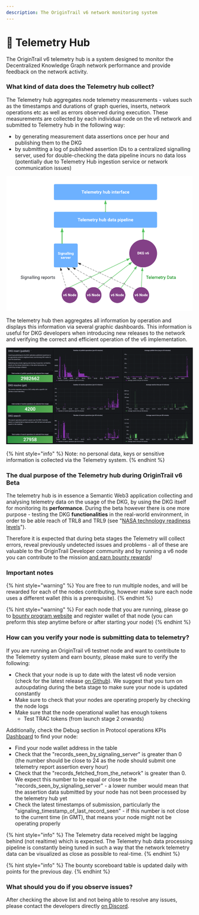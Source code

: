 ```yaml
---
description: The OriginTrail v6 network monitoring system
---
```


# 👾 Telemetry Hub

The OriginTrail v6 telemetry hub is a system designed to monitor the Decentralized Knowledge Graph network performance and provide feedback on the network activity.&#x20;

### What kind of data does the Telemetry hub collect?

The Telemetry hub aggregates node telemetry measurements - values such as the timestamps and durations of graph queries, inserts, network operations etc as well as errors observed during execution. These measurements are collected by each individual node on the v6 network and submitted to Telemetry hub in the following way:

* by generating measurement data assertions once per hour and publishing them to the DKG&#x20;
* by submitting a log of published assertion IDs to a centralized signalling server, used for double-checking the data pipeline incurs no data loss (potentially due to Telemetry Hub ingestion service or network communication issues)

![Nodes submit telemetry data to the DKG, later ingested by the Telemetry hub. Nodes also submit basic assertion information to a signalling server, used to double-check that all data has been successfully received by the Telemetry Hub](<../.gitbook/assets/ODN v6 diagrams - Page 41 (1).png>)

The telemetry hub then aggregates all information by operation and displays this information via several graphic dashboards. This information is useful for DKG developers when introducing new releases to the network and verifying the correct and efficient operation of the v6 implementation.



![Telemetry dashboard example](../.gitbook/assets/aa.png)

{% hint style="info" %}
Note: no personal data, keys or sensitive information is collected via the Telemetry system.
{% endhint %}

### The dual purpose of the Telemetry hub during OriginTrail v6 Beta&#x20;

The telemetry hub is in essence a Semantic Web3 application collecting and analysing telemetry data on the usage of the DKG, by using the DKG itself for monitoring its **performance**. During the beta however there is one more purpose - testing the DKG **functionalities** in the real-world environment, in order to be able reach of TRL8 and TRL9 (see "[NASA technology readiness levels](https://www.nasa.gov/directorates/heo/scan/engineering/technology/technology\_readiness\_level)").

Therefore it is expected that during beta stages the Telemetry will collect errors, reveal previously undetected issues and problems - all of these are valuable to the OriginTrail Developer community and by running a v6 node you can contribute to the mission [and earn bounty rewards](v6-bounty-program.md)!

### Important notes

{% hint style="warning" %}
You are free to run multiple nodes, and will be rewarded for each of the nodes contributing, however make sure each node uses a different wallet (this is a prerequisite).
{% endhint %}

{% hint style="warning" %}
For each node that you are running, please go to [bounty program website](https://bountyprogram.origintrail.io/) and register wallet of that node (you can preform this step anytime before or after starting your node)
{% endhint %}

### How can you verify your node is submitting data to telemetry?

If you are running an OriginTrail v6 testnet node and want to contribute to the Telemetry system and earn bounty, please make sure to verify the following:

* Check that your node is up to date with the latest v6 node version (check for the latest release [on Github](https://github.com/OriginTrail/ot-node/releases)). We suggest that you turn on autoupdating during the beta stage to make sure your node is updated constantly
* Make sure to check that your nodes are operating properly by checking the node logs
* Make sure that the node operational wallet has enough tokens&#x20;
  * Test TRAC tokens (from launch stage 2 onwards)

Additionally, check the Debug section in Protocol operations KPIs [Dashboard](https://telemetry.origintrail.io/d/Cs4uPdLnk/telemetry-protocol-operation-kpis) to find your node:

* Find your node wallet address in the table
* Check that the "records\_seen\_by\_signaling\_server" is greater than 0 (the number should be close to 24 as the node should submit one telemetry report assertion every hour)
* Check that the "records\_fetched\_from\_the\_network" is greater than 0. We expect this number to be equal or close to the "records\_seen\_by\_signaling\_server" - a lower number would mean that the assertion data submitted by your node has not been processed by the telemetry hub yet&#x20;
* Check the latest timestamps of submission, particularly the "signaling\_timestamp\_of\_last\_record\_seen" - if this number is not close to the current time (in GMT), that means your node might not be operating properly

{% hint style="info" %}
The Telemetry data received might be lagging behind (not realtime) which is expected. The Telemetry hub data processing pipeline is constantly being tuned in such a way that the network telemetry data can be visualized as close as possible to real-time.
{% endhint %}

{% hint style="info" %}
The bounty scoreboard table is updated daily with points for the previous day.
{% endhint %}

### What should you do if you observe issues?

After checking the above list and not being able to resolve any issues, please contact the developers directly [on Discord](https://discordapp.com/invite/FCgYk2S).

